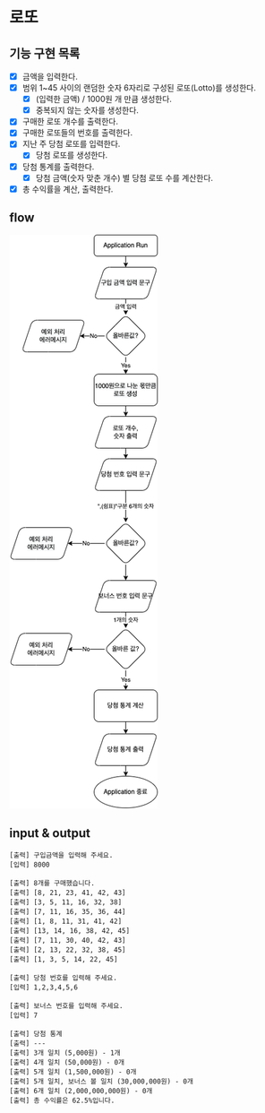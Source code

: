 # 로또

## 기능 구현 목록

- [x] 금액을 입력한다.
- [x] 범위 1~45 사이의 랜덤한 숫자 6자리로 구성된 로또(Lotto)를 생성한다.
  - [x] (입력한 금액) / 1000원 개 만큼 생성한다.
  - [x] 중복되지 않는 숫자를 생성한다.
- [x] 구매한 로또 개수를 출력한다.
- [x] 구매한 로또들의 번호를 출력한다.
- [x] 지난 주 당첨 로또를 입력한다.
  - [x] 당첨 로또를 생성한다.
- [x] 당첨 통계를 출력한다.
  - [x] 당첨 금액(숫자 맞춘 개수) 별 당첨 로또 수를 계산한다.
- [x] 총 수익률을 계산, 출력한다.

## flow

![img_1.png](img_1.png)

## input & output

```text
[출력] 구입금액을 입력해 주세요.
[입력] 8000

[출력] 8개를 구매했습니다.
[출력] [8, 21, 23, 41, 42, 43] 
[출력] [3, 5, 11, 16, 32, 38]
[출력] [7, 11, 16, 35, 36, 44] 
[출력] [1, 8, 11, 31, 41, 42]
[출력] [13, 14, 16, 38, 42, 45] 
[출력] [7, 11, 30, 40, 42, 43]
[출력] [2, 13, 22, 32, 38, 45]
[출력] [1, 3, 5, 14, 22, 45]

[출력] 당첨 번호를 입력해 주세요.
[입력] 1,2,3,4,5,6

[출력] 보너스 번호를 입력해 주세요.
[입력] 7

[출력] 당첨 통계
[출력] ---
[출력] 3개 일치 (5,000원) - 1개
[출력] 4개 일치 (50,000원) - 0개
[출력] 5개 일치 (1,500,000원) - 0개
[출력] 5개 일치, 보너스 볼 일치 (30,000,000원) - 0개
[출력] 6개 일치 (2,000,000,000원) - 0개
[출력] 총 수익률은 62.5%입니다.
```
